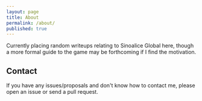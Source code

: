```yaml
---
layout: page
title: About
permalink: /about/
published: true
---
```


Currently placing random writeups relating to Sinoalice Global here, though a more formal guide to the game may be forthcoming if I find the motivation.

## Contact

If you have any issues/proposals and don't know how to contact me, please open an issue or send a pull request.

